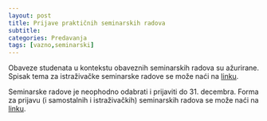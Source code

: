 ```yaml
---
layout: post
title: Prijave praktičnih seminarskih radova
subtitle: 
categories: Predavanja
tags: [vazno,seminarski]
---
```


Obaveze studenata u kontekstu obaveznih seminarskih radova su ažurirane. Spisak tema za istraživačke seminarske radove se može naći na [linku](https://docs.google.com/document/d/1yueEK1Cs7Oru6gCFrSjrf4FfK5-P9P4TB21XBr-gXLs/edit?usp=sharing).

Seminarske radove je neophodno odabrati i prijaviti do 31. decembra. Forma za prijavu (i samostalnih i istraživačkih) seminarskih radova se može naći na [linku](https://forms.gle/uhDiDK2R75J7vdjH6).
